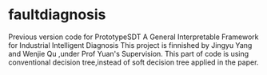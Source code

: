 # faultdiagnosis
Previous version code for PrototypeSDT A General Interpretable Framework for Industrial Intelligent Diagnosis
This project is finnished by Jingyu Yang and Wenjie Qu ,under Prof Yuan's Supervision.
This part of code is using conventional decision tree,instead of soft decision tree applied in the paper.

